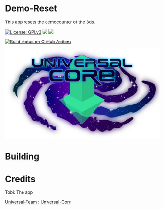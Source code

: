 
# Demo-Reset
This app resets the democounter of the 3ds.

<a href="https://github.com/NPI-D7/Demo-Reset/blob/master/LICENSE"> <img height="22" src="https://img.shields.io/badge/License-GPLv3-informational.svg?style=for-the-badge" alt="License: GPLv3"></a> <img height="22" src="https://img.shields.io/github/downloads/NPI-D7/Demo-Reset/total.svg?style=for-the-badge"> <a href="https://github.com/NPI-D7/Demo-Reset/releases"><img height="22" src="https://img.shields.io/github/tag/NPI-D7/Demo-Reset.svg?style=for-the-badge"/></a>&nbsp;

<a href="https://github.com/NPI-D7/Demo-Reset/actions?query=workflow%3A%22Build+Demo-Reset%22">
   <img src="https://img.shields.io/github/workflow/status/NPI-D7/Demo-Reset/Build%20Demo-Reset.svg?logo=github&style=for-the-badge" height="22" alt="Build status on GitHub Actions"></a>&nbsp;


![Universal-Core-Logo](https://github.com/Universal-Team/Universal-Core/blob/master/universal-core-logo.png)


# Building

# Credits
Tobi: The app

[Universal-Team](https://github.com/Universal-Team/) : [Universal-Core](https://github.com/Universal-Team/Universal-Core/)
